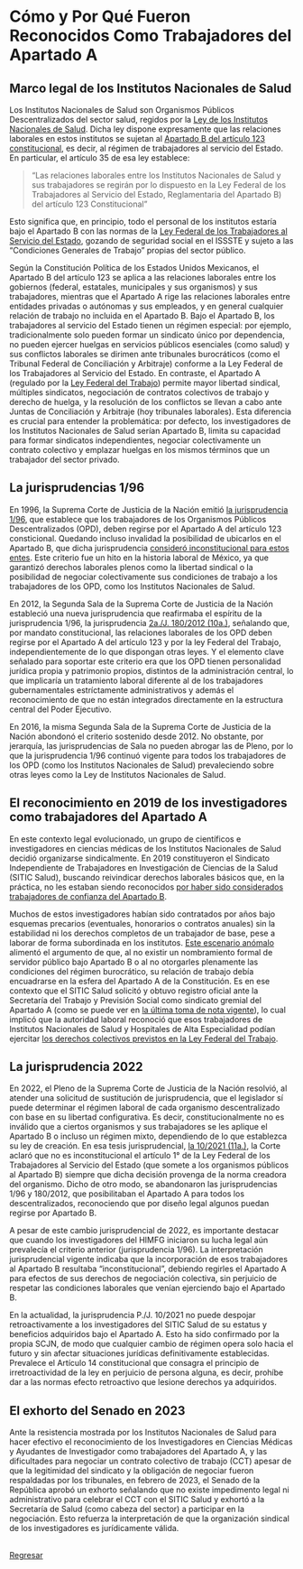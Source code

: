 # Cómo y Por Qué Fueron Reconocidos Como Trabajadores del Apartado A

## Marco legal de los Institutos Nacionales de Salud

Los Institutos Nacionales de Salud son Organismos Públicos
Descentralizados del sector salud, regidos por la [Ley de los Institutos
Nacionales de Salud](https://www.diputados.gob.mx/LeyesBiblio/pdf/LINS.pdf). Dicha ley dispone expresamente que las relaciones
laborales en estos institutos se sujetan al [Apartado B del artículo 123
constitucional](https://mexico.justia.com/federales/constitucion-politica-de-los-estados-unidos-mexicanos/titulo-sexto/#articulo-123),
es decir, al régimen de trabajadores al servicio del Estado. En
particular, el artículo 35 de esa ley establece:

>“Las relaciones laborales entre los Institutos Nacionales de Salud y sus trabajadores se regirán por lo
>dispuesto en la Ley Federal de los Trabajadores al Servicio del Estado,
>Reglamentaria del Apartado B) del artículo 123 Constitucional”

Esto significa que, en principio, todo el personal de los institutos estaría bajo
el Apartado B con las normas de la [Ley Federal de los Trabajadores al Servicio
del Estado](https://www.diputados.gob.mx/LeyesBiblio/pdf/LFTSE.pdf), gozando de seguridad social
en el ISSSTE y sujeto a las “Condiciones Generales de Trabajo” propias del
sector público.

Según la Constitución Política de los Estados Unidos Mexicanos,
el Apartado B del artículo 123 se aplica a las relaciones laborales entre los
gobiernos (federal, estatales, municipales y sus organismos) y sus
trabajadores, mientras que el Apartado A rige las relaciones laborales entre
entidades privadas o autónomas y sus empleados, y en general cualquier relación
de trabajo no incluida en el Apartado B. Bajo el Apartado B, los trabajadores
al servicio del Estado tienen un régimen especial: por ejemplo,
tradicionalmente solo pueden formar un sindicato único por dependencia, no
pueden ejercer huelgas en servicios públicos esenciales (como salud) y sus
conflictos laborales se dirimen ante tribunales burocráticos (como el Tribunal
Federal de Conciliación y Arbitraje) conforme a la Ley Federal de los Trabajadores al Servicio del Estado. En contraste, el
Apartado A (regulado por la [Ley Federal del Trabajo](https://www.diputados.gob.mx/LeyesBiblio/pdf/LFT.pdf)) permite mayor libertad
sindical, múltiples sindicatos, negociación de contratos colectivos de trabajo
y derecho de huelga, y la resolución de los conflictos se llevan a cabo ante Juntas de Conciliación y
Arbitraje (hoy tribunales laborales). Esta diferencia es crucial para entender
la problemática: por defecto, los investigadores de los Institutos Nacionales
de Salud serían Apartado B, limita su capacidad para formar sindicatos
independientes, negociar colectivamente un contrato colectivo y emplazar
huelgas en los mismos términos que un trabajador del sector privado.

## La jurisprudencias 1/96

En 1996, la Suprema Corte de Justicia de la Nación emitió [la jurisprudencia
1/96](https://sjf2.scjn.gob.mx/detalle/tesis/200199), que establece que los trabajadores de los Organismos Públicos
Descentralizados (OPD), deben regirse por el Apartado A del artículo 123
consticional. Quedando incluso invalidad la posibilidad de ubicarlos en el
Apartado B, que dicha jurisprudencia [consideró inconstitucional para estos entes](https://sjf2.scjn.gob.mx/detalle/tesis/200199).
Este criterio fue un hito en la historia laboral de México, ya que garantizó
derechos laborales plenos como la libertad sindical o la posibilidad de
negociar colectivamente sus condiciones de trabajo a los trabajadores de los
OPD, como los Institutos Nacionales de Salud.

En 2012, la Segunda Sala de la Suprema Corte de Justicia de la Nación
estableció una nueva jurisprudencia que reafirmaba el espíritu de la
jurisprudencia 1/96, la jurisprudencia [2a./J. 180/2012
(10a.)](https://vlex.com.mx/vid/471655738), señalando que, por mandato
constitucional, las relaciones laborales de los OPD deben regirse por el
Apartado A del artículo 123 y por la ley Federal del Trabajo,
independientemente de lo que dispongan otras leyes. Y el elemento clave
señalado para soportar este criterio era que los OPD 
tienen personalidad jurídica propia y patrimonio propios, distintos de la
administración central, lo que implicaría un tratamiento laboral diferente al
de los trabajadores gubernamentales estríctamente administrativos y además el reconocimiento de que 
no están integrados directamente en la estructura central del Poder Ejecutivo.

En 2016, la misma Segunda Sala de la Suprema Corte de Justicia de la Nación
abondonó el criterio sostenido desde 2012. No obstante, por jerarquía, las
jurisprudencias de Sala no pueden abrogar las de Pleno, por lo que la
jurisprudencia 1/96 continuó vigente para todos los trabajadores de los OPD
(como los Institutos Nacionales de Salud) prevaleciendo sobre otras leyes como
la Ley de Institutos Nacionales de Salud.

## El reconocimiento en 2019 de los investigadores como trabajadores del Apartado A

En este contexto legal evolucionado, un grupo de científicos e investigadores
en ciencias médicas de los Institutos Nacionales de Salud
decidió organizarse sindicalmente. En 2019 constituyeron el Sindicato
Independiente de Trabajadores en Investigación de Ciencias de la Salud (SITIC
Salud), buscando reivindicar derechos laborales básicos que, en la práctica, no
les estaban siendo reconocidos [por haber sido considerados trabajadores de confianza del Apartado B](../investigadores.md).

Muchos de estos investigadores habían sido contratados por años bajo esquemas
precarios (eventuales, honorarios o contratos anuales) sin la estabilidad ni
los derechos completos de un trabajador de base, pese a laborar de forma
subordinada en los institutos. [Este escenario anómalo](../investigadores.md) alimentó el argumento de
que, al no existir un nombramiento formal de servidor público bajo Apartado B o
al no otorgarles plenamente las condiciones del régimen burocrático, su
relación de trabajo debía encuadrarse en la esfera del Apartado A de la
Constitución. Es en ese contexto que el SITIC Salud solicitó y obtuvo registro oficial ante la
Secretaría del Trabajo y Previsión Social como sindicato gremial del Apartado A (como se puede ver en [la última toma de nota vigente](https://www.siticsalud.org/wp-content/uploads/2023/06/Toma-de-nota-2022-2025-SITIC-Salud.pdf)),
lo cual implicó que la autoridad laboral reconoció que esos trabajadores de Institutos Nacionales de Salud y Hospitales de Alta Especialidad podían ejercitar [los derechos colectivos previstos en la Ley
Federal del Trabajo](../cct.md).

## La jurisprudencia 2022

En 2022, el Pleno de la Suprema Corte de Justicia de la Nación resolvió, al atender una solicitud de sustitución
de jurisprudencia, que el legislador sí puede determinar el régimen laboral de
cada organismo descentralizado con base en su libertad configurativa. Es decir,
constitucionalmente no es inválido que a ciertos organismos y sus trabajadores
se les aplique el Apartado B o incluso un régimen mixto, dependiendo de lo que
establezca su ley de creación. En esa tesis jurisprudencial, [la 10/2021 (11a.)](https://sjf2.scjn.gob.mx/detalle/tesis/2024102), la Corte aclaró
que no es inconstitucional el artículo 1° de la Ley Federal de los Trabajadores al Servicio del Estado (que somete a los
organismos públicos al Apartado B) siempre que dicha decisión provenga de la
norma creadora del organismo. Dicho de otro modo, se abandonaron las jurisprudencias 1/96 y 180/2012, que posibilitaban el Apartado
A para todos los descentralizados, reconociendo que por diseño legal algunos
puedan regirse por Apartado B.

A pesar de este cambio jurisprudencial de 2022,
es importante destacar que cuando los investigadores del HIMFG iniciaron su
lucha legal aún prevalecía el criterio anterior (jurisprudencia 1/96). La interpretación jurisprudencial vigente indicaba
que la incorporación de esos trabajadores al Apartado B resultaba
“inconstitucional”, debiendo regirles el Apartado A para efectos de sus
derechos de negociación colectiva, sin perjuicio de respetar las condiciones
laborales que venían ejerciendo bajo el Apartado B.

En la actualidad, la jurisprudencia P./J. 10/2021 no puede despojar retroactivamente a los
investigadores del SITIC Salud de su estatus y beneficios adquiridos bajo el
Apartado A. Esto ha sido confirmado por la propia
SCJN, de modo que cualquier cambio de régimen opera solo hacia el
futuro y sin afectar situaciones jurídicas definitivamente establecidas. Prevalece
el Artículo 14 constitucional que consagra el principio de irretroactividad de la
ley en perjuicio de persona alguna, es decir, prohíbe dar a las normas efecto
retroactivo que lesione derechos ya adquiridos.

## El exhorto del Senado en 2023

Ante la resistencia mostrada por los
Institutos Nacionales de Salud para hacer efectivo el reconocimiento de los
Investigadores en Ciencias Médicas y Ayudantes de Investigador como
trabajadores del Apartado A, y las dificultades para negociar un contrato
colectivo de trabajo (CCT) apesar de que la legitimidad del sindicato y la obligación de negociar fueron
respaldadas por los tribunales, en febrero de 2023, el Senado de la República aprobó un
exhorto señalando que no existe impedimento legal ni administrativo para
celebrar el CCT con el SITIC Salud y exhortó a la Secretaría de Salud (como
cabeza del sector) a participar en la negociación. Esto refuerza la
interpretación de que la organización sindical de los investigadores es
jurídicamente válida.
<br><br>


[Regresar](../index.md)

